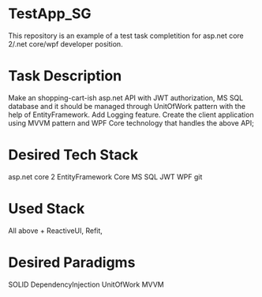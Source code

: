 # TestApp_SG

This repository is an example of a test task completition for asp.net core 2/.net core/wpf developer position.

# Task Description
Make an shopping-cart-ish asp.net API with JWT authorization, MS SQL database and it should be managed through UnitOfWork pattern with the help of EntityFramework. Add Logging feature. Create the client application using MVVM pattern and WPF Core technology that handles the above API;

# Desired Tech Stack
asp.net core 2
EntityFramework Core
MS SQL
JWT
WPF
git

# Used Stack
All above +
ReactiveUI,
Refit,

# Desired Paradigms
SOLID
DependencyInjection
UnitOfWork
MVVM
